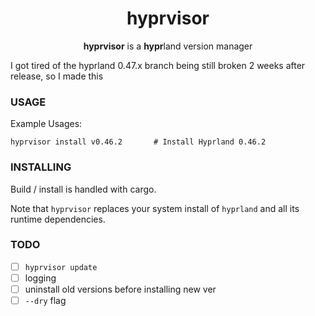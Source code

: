 <div align="center">

# hyprvisor

**hyprvisor** is a **hypr**land version manager

</div>


I got tired of the hyprland 0.47.x branch being still broken 2 weeks after release, so I made this

### USAGE

Example Usages:

    hyprvisor install v0.46.2       # Install Hyprland 0.46.2


### INSTALLING

Build / install is handled with cargo.

Note that `hyprvisor` replaces your system install of `hyprland` and all its runtime dependencies.

### TODO

- [ ] `hyprvisor update`
- [ ] logging
- [ ] uninstall old versions before installing new ver
- [ ] `--dry` flag